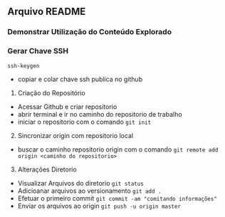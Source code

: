## Arquivo **README**
### Demonstrar Utilização do Conteúdo Explorado

### Gerar Chave SSH ###
`ssh-keygen`
 * copiar e colar chave ssh publica no github

1. Criação do Repositório
 * Acessar Github e criar repositorio
 * abrir terminal e ir no caminho do repositorio de trabalho
 * iniciar o repositorio com o comando `git init`

2. Sincronizar origin com repositorio local
 * buscar o caminho repositorio origin com o comando `git remote add origin <caminho do repositorio>`

3. Alterações Diretorio
 * Visualizar Arquivos do diretorio `git status`
 * Adicioanar arquivos ao versionamento `git add .`
 * Efetuar o primeiro commit `git commit -am "comitando informações"`
 * Enviar os arquivos ao origin `git push -u origin master`

